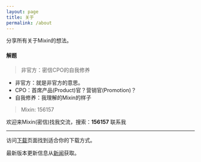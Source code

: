 ```yaml
---
layout: page
title: 关于
permalink: /about
---
```


分享所有关于Mixin的想法。

#### 解题

>非官方：密信CPO的自我修养

- 非官方：就是非官方的意思。  
- CPO：首席产品(Product)官？营销官(Promotion)？  
- 自我修养：我理解的Mixin的样子

>Mixin: 156157

欢迎来Mixin(密信)找我交流，搜索：**156157** 联系我

---

访问[下载](/download)页面找到适合你的下载方式。

最新版本更新信息从[新闻](/news)获取。